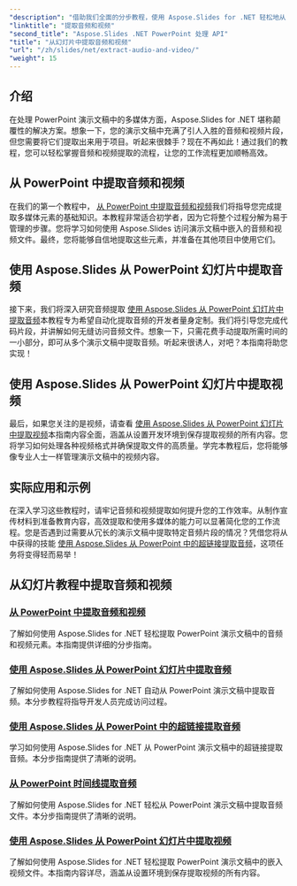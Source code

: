 ```yaml
---
"description": "借助我们全面的分步教程，使用 Aspose.Slides for .NET 轻松地从 PowerPoint 演示文稿中提取音频和视频。"
"linktitle": "提取音频和视频"
"second_title": "Aspose.Slides .NET PowerPoint 处理 API"
"title": "从幻灯片中提取音频和视频"
"url": "/zh/slides/net/extract-audio-and-video/"
"weight": 15
---
```


## 介绍

在处理 PowerPoint 演示文稿中的多媒体方面，Aspose.Slides for .NET 堪称颠覆性的解决方案。想象一下，您的演示文稿中充满了引人入胜的音频和视频片段，但您需要将它们提取出来用于项目。听起来很棘手？现在不再如此！通过我们的教程，您可以轻松掌握音频和视频提取的流程，让您的工作流程更加顺畅高效。

## 从 PowerPoint 中提取音频和视频

在我们的第一个教程中， [从 PowerPoint 中提取音频和视频](./extracting-audio-and-video/)我们将指导您完成提取多媒体元素的基础知识。本教程非常适合初学者，因为它将整个过程分解为易于管理的步骤。您将学习如何使用 Aspose.Slides 访问演示文稿中嵌入的音频和视频文件。最终，您将能够自信地提取这些元素，并准备在其他项目中使用它们。

## 使用 Aspose.Slides 从 PowerPoint 幻灯片中提取音频

接下来，我们将深入研究音频提取 [使用 Aspose.Slides 从 PowerPoint 幻灯片中提取音频](./extract-audio-from-powerpoint/)本教程专为希望自动化提取音频的开发者量身定制。我们将引导您完成代码片段，并讲解如何无缝访问音频文件。想象一下，只需花费手动提取所需时间的一小部分，即可从多个演示文稿中提取音频。听起来很诱人，对吧？本指南将助您实现！

## 使用 Aspose.Slides 从 PowerPoint 幻灯片中提取视频

最后，如果您关注的是视频，请查看 [使用 Aspose.Slides 从 PowerPoint 幻灯片中提取视频](./extract-videos-from-powerpoint-slides/)本指南内容全面，涵盖从设置开发环境到保存提取视频的所有内容。您将学习如何处理各种视频格式并确保提取文件的高质量。学完本教程后，您将能够像专业人士一样管理演示文稿中的视频内容。

## 实际应用和示例

在深入学习这些教程时，请牢记音频和视频提取如何提升您的工作效率。从制作宣传材料到准备教育内容，高效提取和使用多媒体的能力可以显著简化您的工作流程。您是否遇到过需要从冗长的演示文稿中提取特定音频片段的情况？凭借您将从中获得的技能 [使用 Aspose.Slides 从 PowerPoint 中的超链接提取音频](./extract-audio-from-hyperlinks/)，这项任务将变得轻而易举！

## 从幻灯片教程中提取音频和视频
### [从 PowerPoint 中提取音频和视频](./extracting-audio-and-video/)
了解如何使用 Aspose.Slides for .NET 轻松提取 PowerPoint 演示文稿中的音频和视频元素。本指南提供详细的分步指南。
### [使用 Aspose.Slides 从 PowerPoint 幻灯片中提取音频](./extract-audio-from-powerpoint/)
了解如何使用 Aspose.Slides for .NET 自动从 PowerPoint 演示文稿中提取音频。本分步教程将指导开发人员完成访问过程。
### [使用 Aspose.Slides 从 PowerPoint 中的超链接提取音频](./extract-audio-from-hyperlinks/)
学习如何使用 Aspose.Slides for .NET 从 PowerPoint 演示文稿中的超链接提取音频。本分步指南提供了清晰的说明。
### [从 PowerPoint 时间线提取音频](./extracting-audio-from-timeline/)
了解如何使用 Aspose.Slides for .NET 轻松从 PowerPoint 演示文稿中提取音频文件。本分步指南提供了清晰的说明。
### [使用 Aspose.Slides 从 PowerPoint 幻灯片中提取视频](./extract-videos-from-powerpoint-slides/)
了解如何使用 Aspose.Slides for .NET 轻松提取 PowerPoint 演示文稿中的嵌入视频文件。本指南内容详尽，涵盖从设置环境到保存提取视频的所有内容。